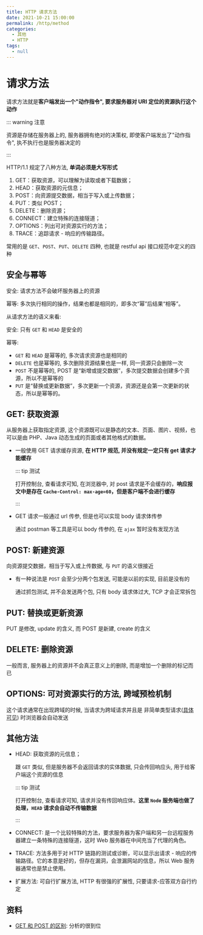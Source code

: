 ```yaml
---
title: HTTP 请求方法
date: 2021-10-21 15:00:00
permalink: /http/method
categories: 
  - 其他
  - HTTP
tags: 
  - null
---
```


# 请求方法

请求方法就是**客户端发出一个"动作指令", 要求服务器对 URI 定位的资源执行这个动作**

::: warning 注意

资源是存储在服务器上的, 服务器拥有绝对的决策权, 即使客户端发出了"动作指令", 执不执行也是服务器决定的

:::

HTTP/1.1 规定了八种方法, **单词必须是大写形式**

1. GET：获取资源，可以理解为读取或者下载数据；
2. HEAD：获取资源的元信息；
3. POST：向资源提交数据，相当于写入或上传数据；
4. PUT：类似 POST；
5. DELETE：删除资源；
6. CONNECT：建立特殊的连接隧道；
7. OPTIONS：列出可对资源实行的方法；
8. TRACE：追踪请求 - 响应的传输路径。

常用的是 `GET`、`POST`、`PUT`、`DELETE` 四种, 也就是 restful api 接口规范中定义的四种

## 安全与幂等

安全: 请求方法不会破坏服务器上的资源

幂等: 多次执行相同的操作，结果也都是相同的，即多次“幂”后结果“相等”。

从请求方法的语义来看:

安全: 只有 `GET` 和 `HEAD` 是安全的

幂等: 

* `GET` 和 `HEAD` 是幂等的, 多次请求资源也是相同的
* `DELETE` 也是幂等的, 多次删除资源结果也是一样, 同一资源只会删除一次
* `POST` 不是幂等的, POST 是“新增或提交数据”，多次提交数据会创建多个资源，所以不是幂等的
* `PUT` 是“替换或更新数据”，多次更新一个资源，资源还是会第一次更新的状态，所以是幂等的。

## GET: 获取资源

从服务器上获取指定资源, 这个资源既可以是静态的文本、页面、图片、视频，也可以是由 PHP、Java 动态生成的页面或者其他格式的数据。

* 一般使用 GET 请求缓存资源, **在 HTTP 规范, 并没有规定一定只有 get 请求才能缓存**

  ::: tip 测试

  <http-test type="cache"/>

  打开控制台, 查看请求可知, 在浏览器中, 对 post 请求是不会缓存的，**响应报文中是存在 `Cache-Control: max-age=60`，但是客户端不会进行缓存**

  :::

* GET 请求一般通过 url 传参, 但是也可以实现 body 请求体传参

  通过 postman 等工具是可以 body 传参的, 在 `ajax` 暂时没有发现方法

## POST: 新建资源

向资源提交数据，相当于写入或上传数据, 与 `PUT` 的语义很接近

* 有一种说法是 `POST` 会至少分两个包发送, 可能是以前的实现, 目前是没有的

  通过抓包测试, 并不会发送两个包, 只有 body 请求体过大, TCP 才会正常拆包

## PUT: 替换或更新资源

PUT 是修改, update 的含义, 而 POST 是新建, create 的含义

## DELETE: 删除资源

一般而言, 服务器上的资源并不会真正意义上的删除, 而是增加一个删除的标记而已

## OPTIONS: 可对资源实行的方法, 跨域预检机制

这个请求通常在出现跨域的时候, 当请求为跨域请求并且是 非简单类型请求([具体可见](http://www.ruanyifeng.com/blog/2016/04/cors.html)) 时浏览器会自动发送

## 其他方法

* HEAD: 获取资源的元信息；

  跟 `GET` 类似, 但是服务器不会返回请求的实体数据, 只会传回响应头, 用于给客户端这个资源的信息

  ::: tip 测试

  <http-test type="head"/>

  打开控制台, 查看请求可知, 请求并没有传回响应体。**这里 `Node` 服务端也做了处理，`HEAD` 请求会自动不传输数据**

  :::

* CONNECT: 是一个比较特殊的方法，要求服务器为客户端和另一台远程服务器建立一条特殊的连接隧道，这时 Web 服务器在中间充当了代理的角色。

* TRACE: 方法多用于对 HTTP 链路的测试或诊断，可以显示出请求 - 响应的传输路径。它的本意是好的，但存在漏洞，会泄漏网站的信息，所以 Web 服务器通常也是禁止使用。

* 扩展方法: 可自行扩展方法, HTTP 有很强的扩展性, 只要请求-应答双方自行约定

## 资料

* [GET 和 POST 的区别](https://www.zhihu.com/question/28586791/answer/767316172?utm_source=wechat_session&utm_medium=social&utm_oi=1039662417399181312&utm_content=group3_Answer&utm_campaign=shareopn): 分析的很到位

